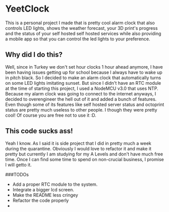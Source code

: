 # YeetClock
This is a personal project I made that is pretty cool alarm clock that also controls LED lights, shows the weather forecast, your 3D print's progress and the status of your self hosted self hosted services while also providing a mobile app so that you can control the led lights to your preference.

## Why did I do this?

Well, since in Turkey we don't set hour clocks 1 hour ahead anymore, I have been having issues getting up for school because I always have to wake up in pitch black. So I decided to make an alarm clock that automatically turns on some LED lights imitating sunset. But since I didn't have an RTC module at the time of starting this project, I used a NodeMCU v3.0 that uses NTP. Because my alarm clock was going to connect to the internet anyways, I decided to overengineer the hell out of it and added a bunch of features. Even though some of its features like self hosted server status and octoprint status are pretty much useless to other people. I though they were pretty cool! Of course you are free not to use it :D. 

## This code sucks ass!
Yeah I know. As I said it is side project that I did in pretty much a week during the quarantine. Obviously I would love to refactor it and make it pretty but currently I am studying for my A Levels and don't have much free time. Once I can find some time to spend on non-crucial business, I promise I will getto it.

###TODOs

- Add a proper RTC module to the system.
- Integrate a bigger lcd screen.
- Make the README less cringey
- Refactor the code properly 
-

